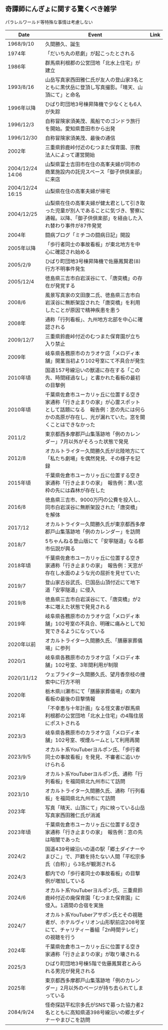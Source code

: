 ## 奇譚師にんぎょに関する驚くべき雑学

パラレルワールド等特殊な事情は考慮しない

|Date|Event|Link|
|---|---|---|
|1968/9/10|久間勝久、誕生||
|1974年|「だいち丸の悲劇」が起こったとされる||
|1986年|群馬県利根郡の公営団地「北水上住宅」が建立||
|1993/8/16|山岳写真家西田雅仁氏が友人の登山家3名とともに黒伏岳に登頂し写真撮影。「晴天、山頂にて」と命名||
|1996年以降|ひばり町団地3号棟昇降機で少なくとも6人が失踪||
|1996/12/3|自称冒険家須美茂、風船でのゴンドラ旅行を開始。愛知県豊田市から出発||
|1996/12/30|自称冒険家須美茂、最後の通信||
|2002年|三重県鈴鹿峠付近のむつまた保育園、宗教法人によって運営開始||
|2004/12/24 14:06|山梨県富士吉田市在住の高峯夫婦が同市の商業施設内の託児スペース「御子供倶楽部」に来店||
|2004/12/24 16:15|山梨県在住の高峯夫婦が帰宅||
|2004/12/25|山梨県在住の高峯夫婦が健太君として引き取った児童が別人であることに気づき、警察に通報。以降、「御子供倶楽部」を経由した入れ替わり事件が87件発覚||
|2004年|闘病ブログ「ミチコの闘病日記」開設||
|2005年以降|「歩行者同士の事故看板」が東北地方を中心に確認され始める||
|2005/2/9|ひばり町団地3号棟昇降機で佐藤鳳賢君(8)行方不明事件発生||
|2005/12/4|徳島県三吉市白岩渓谷にて、「唐突橋」の存在が発覚する||
|2008/6|風景写真家の文田康二氏、徳島県三吉市白岩渓谷に無断架設された「唐突橋」を利用したことが原因で精神疾患を患う||
|2008年|通称「行列看板」、九州地方北部を中心に確認される||
|2009/12/7|三重県鈴鹿峠付近のむつまた保育園が立ち入り禁止||
|2009年|岐阜県各務原市のカラオケ店「メロディ本舗」開業当初より102号室にて不具合が発生||
|2010年頃|国道157号線沿いの獣道に存在する「この先、時間経過なし」と書かれた看板の最初の目撃例||
|2010年頃|千葉県佐倉市ユーカリヶ丘に位置する空き家通称「行き止まりの家」が心霊スポットとして話題になる　報告例：窓の先には何らかの高原が存在し、光が漏れていた。窓を開くことはできなかった||
|2011/2|東京都西多摩郡戸山集落跡地「例のカレンダー」7月以外がそろった状態で発見||
|2012/8|オカルトライター久間勝久氏が北陸地方にて「私たち劇場」を偶然発見、その様子を記録||
|2015年頃|千葉県佐倉市ユーカリヶ丘に位置する空き家通称「行き止まりの家」　報告例：黒い窓枠の先には森林が存在した||
|2016/8|徳島県三吉市、9000万円の公費を投入し、同市白岩渓谷に無断架設された「唐突橋」を解体||
|2017/12|オカルトライター久間勝久氏が東京都西多摩郡戸山集落跡地「例のカレンダー」を訪問||
|2018/7|5ちゃんねる登山版にて「安寧隧道」なる都市伝説が興る||
|2018年頃|千葉県佐倉市ユーカリヶ丘に位置する空き家通称「行き止まりの家」　報告例：天窓が存在し水面のような光の屈折を見せていた||
|2019/7|登山家古谷武氏、巳国岳山頂付近にて地下道「安寧隧道」に侵入||
|2019/8|徳島県三吉市白岩渓谷にて、「唐突橋」が2本に増えた状態で発見される||
|2019年|岐阜県各務原市のカラオケ店「メロディ本舗」102号室の不具合、明確に痛みとして知覚できるようになっている||
|2020年以前|オカルトライター久間勝久氏、「膳藤家葬儀場」に参列||
|2020/1|岐阜県各務原市のカラオケ店「メロディ本舗」102号室、3年間利用が制限||
|2020/11/12|ウェブライター久間勝久氏、望月香奈枝の捜索中に行方不明||
|2020年|栃木県川瀬市にて「膳藤家葬儀場」の案内看板の最後の目撃情報||
|2021年|「不幸恵与十年計画」なる怪文書が群馬県利根郡の公営団地「北水上住宅」の4階住居にポストされる||
|2023/3|岐阜県各務原市のカラオケ店「メロディ本舗」102号室、喫煙ルームとして利用再開||
|2023/9/5|オカルト系YouTuberヨルポン氏、「歩行者同士の事故看板」を発見、不審者に追いかけられる||
|2023/9|オカルト系YouTuberヨルポン氏、通称「行列看板」を福岡県北九州市にて訪問||
|2023/10|オカルトライター久間勝久氏、通称「行列看板」を福岡県北九州市にて訪問||
|2023年|写真「晴天、山頂にて」内に映っている山岳写真家西田雅仁氏が消滅||
|2023年頃|千葉県佐倉市ユーカリヶ丘に位置する空き家通称「行き止まりの家」　報告例：窓の先は暗闇であった||
|2024/2|国道439号線沿いの道の駅「郷土ダイナーやまびこ」で、戸籍を持たない人間「平松宗多氏（自称）」ら3名が観測される||
|2024/3|都内での「歩行者同士の事故看板」の目撃例が増加している||
|2024/6|オカルト系YouTuberヨルポン氏、三重県鈴鹿峠付近の廃保育園「むつまた保育園」に侵入。1週間の合宿を実施||
|2024/7|オカルト系YouTuberアサポン氏とその視聴者が、ホテルヴィリオン山形駅前店208号室にて、チャリティー番組「2n時間テレビ」の視聴を行う||
|2024年|千葉県佐倉市ユーカリヶ丘に位置する空き家通称「行き止まりの家」が取り壊される||
|2025/3|ひばり町団地3号棟5階で佐藤鳳賢君とみられる男児が発見される||
|2025年|東京都西多摩郡戸山集落跡地「例のカレンダー」2月以外のページが持ち去られてしまっている||
|2084/9/24|怪奇探訪平松宗多氏がSNSで募った協力者2名とともに高知県道398号線沿いの郷土ダイナーやまびこを訪問||
